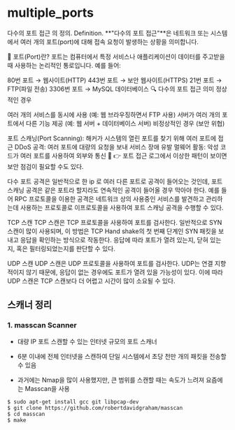 # multiple_ports
다수의 포트 접근 의 정의. Definition.
**"다수의 포트 접근"**은 네트워크 또는 시스템에서 여러 개의 포트(port)에 대해 접속 요청이 발생하는 상황을 의미합니다.

📌 포트(Port)란?
포트는 컴퓨터에서 특정 서비스나 애플리케이션이 데이터를 주고받을 때 사용하는 논리적인 통로입니다. 예를 들어:

80번 포트 → 웹사이트(HTTP)
443번 포트 → 보안 웹사이트(HTTPS)
21번 포트 → FTP(파일 전송)
3306번 포트 → MySQL 데이터베이스
🔍 다수의 포트 접근 의미
정상적인 경우

여러 개의 서비스를 동시에 사용 (예: 웹 브라우징하면서 FTP 사용)
서버가 여러 개의 포트에서 다른 기능 제공 (예: 웹 서버 + 데이터베이스 서버)
비정상적인 경우 (보안 위협)

포트 스캐닝(Port Scanning): 해커가 시스템의 열린 포트를 찾기 위해 여러 포트에 접근
DDoS 공격: 여러 포트에 대량의 요청을 보내 서비스 장애 유발
멀웨어 활동: 악성 코드가 여러 포트를 사용하여 외부와 통신
📢 👉 포트 접근 로그에서 이상한 패턴이 보이면 보안 점검이 필요할 수도 있다.

다수 포트 공격은 일반적으로 한 ip 로 여러 다른 포트로 공격이 들어오는 것인데, 
포트 스캐닝 공격은 같은 포트라 할지라도 연속적인 공격이 들어올 경우 막아야 한다.
예를 들어 RPC 프로토콜을 이용한 공격은 네트워크 상의 사용중인 서비스를 발견하고 관리하는데 사용하는 프로토콜로
이프로토콜을 사용하여 포트 스캐닝 공격을 수행할 수 있다.

TCP 스캔
TCP 스캔은 TCP 프로토콜을 사용하여 포트를 검사한다. 일반적으로 SYN 스캔이 많이 사용되며, 
이 방법은 TCP Hand shake의 첫 번째 단계인 SYN 패킷을 보내고 응답을 확인하는 방식으로 작동한다. 
응답에 따라 포트가 열려 있는지, 닫혀 있는지, 혹은 필터링되었는지를 판단할 수 있다.

UDP 스캔
UDP 스캔은 UDP 프로토콜을 사용하여 포트를 검사한다. UDP는 연결 지향적이지 않기 때문에, 
응답이 없는 경우에도 포트가 열려 있을 가능성이 있다. 이에 따라 UDP 스캔은 TCP 스캔보다 더 어렵고 시간이 많이 소요될 수 있다.

## 스캐너 정리

### 1. masscan Scanner
- 대량 IP 포트 스캔할 수 있는 인터넷 규모의 포트 스캐너

- 6분 이내에 전체 인터넷을 스캔하여 단일 시스템에서 초당 천만 개의 패킷을 전송할 수 있음

- 과거에는 Nmap을 많이 사용했지만, 큰 범위를 스캔할 때는 속도가 느려져 요즘에는 Masscan을 사용

```sudo
$ sudo apt-get install gcc git libpcap-dev
$ git clone https://github.com/robertdavidgraham/masscan
$ cd masscan
$ make
```

